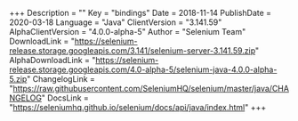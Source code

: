 +++
Description = ""
Key = "bindings"
Date = 2018-11-14
PublishDate = 2020-03-18
Language = "Java"
ClientVersion = "3.141.59"
AlphaClientVersion = "4.0.0-alpha-5"
Author = "Selenium Team"
DownloadLink = "https://selenium-release.storage.googleapis.com/3.141/selenium-server-3.141.59.zip"
AlphaDownloadLink = "https://selenium-release.storage.googleapis.com/4.0-alpha-5/selenium-java-4.0.0-alpha-5.zip"
ChangelogLink = "https://raw.githubusercontent.com/SeleniumHQ/selenium/master/java/CHANGELOG"
DocsLink = "https://seleniumhq.github.io/selenium/docs/api/java/index.html"
+++
